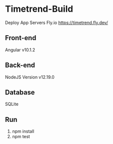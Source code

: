 # Timetrend-Build

Deploy App Servers Fly.io
https://timetrend.fly.dev/

## Front-end

Angular v10.1.2

## Back-end

NodeJS Version v12.19.0

## Database

SQLite

## Run

1. npm install
2. npm test
